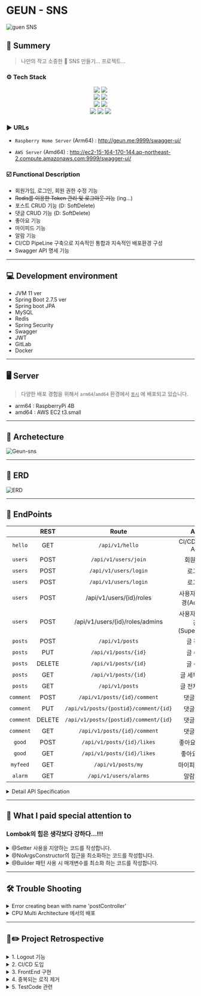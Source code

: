 # GEUN - SNS

![guen SNS](https://user-images.githubusercontent.com/89567475/211623115-bbe83231-7d49-443a-8866-43ec57000a3f.png)

## 📝 Summery

> 나만의 작고 소중한 🥹 SNS 만들기... 프로젝트...

### ⚙️ Tech Stack

<div align="center">
 <img src="https://img.shields.io/badge/openJDK-FF9E0F.svg?logo=CoffeeScript&logoColor=white"/>
 <img src="https://img.shields.io/badge/Spring_Boot-6DB33F.svg?logo=Spring-Boot&logoColor=white"/> <br>
 <img src="https://img.shields.io/badge/Spring_Security-6DB33F.svg?logo=Spring-Security&logoColor=white"/> 
 <img src="https://img.shields.io/badge/JSON_Web_Token-000000.svg?logo=Json-Web-Tokens&logoColor=white"/> <br>
 <img src="https://img.shields.io/badge/MySQL-4479A1?style=flat-square&logo=MySQL&logoColor=white"/> 
 <img src="https://img.shields.io/badge/Redis-DC382D.svg?logo=Redis&logoColor=white"/> <br>
 <img src="https://img.shields.io/badge/Docker-2496ED?style=flat-square&logo=Docker&logoColor=white"/>
 <img src="https://img.shields.io/badge/Raspberry_Pi-A22846.svg?logo=Raspberry-Pi&logoColor=white"/>
 <img src="https://img.shields.io/badge/Amazon_EC2-FF9900.svg?logo=Amazon-EC2&logoColor=white"/>
</div>

### ▶️ URLs

- `Raspberry Home Server` (Arm64) : http://geun.me:9999/swagger-ui/

- `AWS Server` (Amd64) : http://ec2-15-164-170-144.ap-northeast-2.compute.amazonaws.com:9999/swagger-ui/

### ☑️ Functional Description

- 회원가입, 로그인, 회원 권한 수정 기능
- <s>Redis를 이용한 Token 관리 및 로그아웃 기능</s> (ing...)
- 포스트 CRUD 기능 (D: SoftDelete)
- 댓글 CRUD 기능 (D: SoftDelete)
- 좋아요 기능
- 마이피드 기능
- 알람 기능
- CI/CD PipeLine 구축으로 지속적인 통합과 지속적인 배포환경 구성
- Swagger API 명세 기능

---

## 💻 Development environment

- JVM 11 ver
- Spring Boot 2.7.5 ver
- Spring boot JPA
- MySQL
- Redis
- Spring Security
- Swagger
- JWT
- GitLab
- Docker

---

## 🖥️ Server

> 다양한 배포 경험을 위해서 `arm64`/`amd64` 환경에서 <u>`동시`</u> 에 배포되고 있습니다.

- arm64 : RaspberryPi 4B
- amd64 : AWS EC2 t3.small

---

## 🔄 Archetecture

![Geun-sns](https://user-images.githubusercontent.com/89567475/211634688-26245e8a-2495-4263-a976-c45550114c92.png)

---

## 📄 ERD

![ERD](https://user-images.githubusercontent.com/89567475/211506328-f92534d6-c4ff-42a7-a12f-4a5017b23a0c.png)

---

## 🧾 EndPoints

|           | REST |                 Route                 |        API         |
|:---------:|:------------------:|:-------------------------------------:|:------------------:|
|  `hello`  | GET |            `/api/v1/hello`            |   CI/CD TEST API   |
|  `users`  | POST |         `/api/v1/users/join`          |        회원가입        |
|  `users`  | POST |         `/api/v1/users/login`         |        로그인         |
|  `users`  | POST |         `/api/v1/users/login`         |        로그인         |
|  `users`  | POST |       /api/v1/users/{id}/roles        |   사용자권한변경(Admin)   |
|  `users`  | POST |    /api/v1/users/{id}/roles/admins    | 사용자권한변경(SuperUser) |
|  `posts`  | POST |            `/api/v1/posts`            |        글 작성        |
|  `posts`  | PUT |         `/api/v1/posts/{id}`          |        글 수정        |
|  `posts`  | DELETE |         `/api/v1/posts/{id}`          |        글 삭제        |
|  `posts`  | GET |         `/api/v1/posts/{id}`          |      글 세부 조회       |
|  `posts`  | GET |            `/api/v1/posts`            |      글 전체 조회       |
| `comment` | POST |     `/api/v1/posts/{id}/comment`      |       댓글 작성        |
| `comment` | PUT | `/api/v1/posts/{postid}/comment/{id}` |       댓글 수정        |
| `comment` | DELETE | `/api/v1/posts/{postid}/comment/{id}` |       댓글 삭제        |
| `comment` | GET |     `/api/v1/posts/{id}/comment`      |       댓글 조회        |
|  `good`   | POST |      `/api/v1/posts/{id}/likes`       |      좋아요 / 취소      |
|  `good`   | GET |      `/api/v1/posts/{id}/likes`       |       좋아요 조회       |
| `myfeed`  | GET |          `/api/v1/posts/my`           |      마이피드 조회       |
|  `alarm`  | GET |         `/api/v1/users/alarms`          |       알람 조회        |

<details>
<summary> Detail API Specification </summary>
<div markdown="1">

### UserJoinRequest 
```json lines
UserJoinRequest{
  password: String,
  userName: String
}
```

### UserLoginRequest
```json lines
UserLoginRequest{
password:string,
userName:string
}
```

### UserRoleChangeRequest
```json lines
UserRoleChangeRequest{
roleToBeChanged:string
}
```

### PostAddRequest
```json lines
PostAddRequest{
body:string,
title:string
}
```

### PostUpdateRequest
```json lines
PostUpdateRequest{
body:string,
title:string
}
```

### CommentAddRequest
```json lines
CommentAddRequest{
comment:string
}
```

### CommentUpdateRequest
```json lines
CommentUpdateRequest{
comment:string
}
```

</div>
</details>


---

## 🧐 What I paid special attention to

### Lombok의 힘은 생각보다 강하다...!!!

<details>
<summary> @Setter 사용을 지양하는 코드를 작성합니다. </summary>
<div markdown="1">

코드 전반적으로 Entity에 Setter를 사용하지 않는 전략을 사용했습니다.
Entity 객체의 데이터는 불변한 성질을 가져야하기 때문에 위와 같은 전략을 사용해서 코드를 작성했습니다. 

</div>
</details>

<details>
<summary> @NoArgsConstructor의 접근을 최소화하는 코드를 작성합니다. </summary>
<div markdown="1">

JPA의 사용을 위해서 기본생성자는 필요가 필요합니다.
하지만 모든 접근 권한을 허용하게되면 객체의 안정성을 떨어뜨릴 수 있습니다.
따라서 `@NoArgsConstructor(access = AccessLevel.PROTECTED)` 를 사용해 무분별한 기본생성자의 접근을 막아서
최대한 Entity의 데이터를 보호하고자 하는 의도로 코드를 작성했습니다.

</div>
</details>


<details>
<summary> @Builder 패턴 사용 시 매개변수를 최소화 하는 코드를 작성합니다. </summary>
<div markdown="1">

@Builder 어노테이션을 사용하려면 @AllargsConstructor가 필요합니다.
하지만 이는 모든 매개변수를 받는 생성자를 만들어주기 때문에 불필요한 매개변수를 받는 생성자를 만들어주는 단점이 있습니다.
예를 들어서 User Entity의 경우 id값은 DB에서 자동으로 생성되기 때문에 생성자에서 id값을 받을 필요가 없습니다.
따라서 @Builder를 사용할 때는 @AllArgsConstructor 대신 생성자의 상단에 @Builder를 사용해서 불필요한 매개변수를 받는 생성자를 만들지 않도록 코드를 작성했습니다.

</div>
</details>

---

## 🛠️ Trouble Shooting

<details>
<summary>Error creating bean with name 'postController'</summary>
<div markdown="1">

![2022-12-27_9 35 39](https://user-images.githubusercontent.com/89567475/209871056-d013a2e3-fa62-4dbf-b9ab-eaab340d2683.png)

> TestCode 실행 중 마주친 에러입니다.  
> postController 에 대한 오류 구문이었어서 해당 클래스에 오류가 있는 줄 알고 엄청 찾아봤지만,  
> 구글링에서 나온 자료로는 해결할 수 없었습니다.  
> 왜냐하면 PostController에 대한 오류 구문이었지만,  
> PostController 에 대한 테스트코드는 정상적으로 작동 하고 있었기 때문입니다.  
> 그럼 왜 UserController 에서 오류가 났는지 디버깅을 해보며 해결책을 찾아봤습니다.  
> 해결책은 생각보다 간단했는데, `@WebMvcTest(UserControllerTest.class)`에서  
> `(UserControllerTest.class)`부분을 빼먹었더니 Unit Test에서 모든 의존성을 불러와서 생긴 오류였습니다,,,,,  

</div>
</details>



<details>
<summary>CPU Multi Architecture 에서의 배포</summary>
<div markdown="1">

### 2. CPU Multi Architecture 에서의 배포

![스크린샷 2022-12-22 오전 9 25 06](https://user-images.githubusercontent.com/89567475/209870996-a53d3eed-8942-4eec-8df3-f4013cbf233a.png)

![스크린샷 2022-12-24 오전 12 20 59](https://user-images.githubusercontent.com/89567475/209871002-0d4c61cc-1ca4-40a4-81ca-768d0ffc52a1.png)

> 제가 사용하고 있는 서버 환경은 총 2가지 입니다.
>  
> 1. Raspberry 4b
> 2. AWS
> 
> 위 두 서버는 CPU Architecture가 다르기 때문에 Docker Image 를 두 가지로 빌드 해줘야하는 상황이 발생했습니다.  
> 그래서 처음에는 두 Architecture를 각각 빌드해서 Docker Image 의 Tag를 다르게 빌드하고  
> 각 환경에서 맞는 Architectur의 Tag를 지정해서 끌어다쓰는 방식으로 CI PipeLine을 구성했습니다.  
> 그러나, 하나씩 빌드하는 CI PipeLine 이었고, 각각 빌드하는데 시간이 거의 20분 가량 소모되었습니다.  
> 그리고 각각 Tag를 지정해서 Docker Container 를 띄우는 것도 CI/CD의 목적과는 맞지 않는다고 생각해서  
> 두 가지 Architecture 를 병렬적으로 빌드할 수 있고 하나의 이미지로 합쳐서 관리할 수 있는 방법을 찾아보았고  
> CI PipeLine 상에서 두 가지 Architecture에 대해 병렬적으로 빌드한 뒤  
> Docker Manifest 기능을 이용해서 두가지 이미지를 하나로 합쳐주는 작업을 진행했습니다.  
> 해당 Trouble Shooting 과정을 거치면서 기존에 20분 걸리던 빌드 시간은 약 3분으로 단축되었습니다.  


</div>
</details>

---

## 🤔✏️ Project Retrospective

<details>
<summary> 1. Logout 기능 </summary>
<div markdown="1">

> 마지막에 Logout 의 기능을 구현하려 시도했으나 완벽하게 구현하지 못했습니다.  
> Redis의 기능은 도입했지만 아직 Spring Security와 Token 인증 방식의 정확한 이해가 부족한 것 같습니다.

> Token인증 방식은 서버에서 발급한 이후에는 서버에서는 특별하게 인증 절차를 거치지 않기 때문에  
> Acceess Token / Refresh Token 두 가지 Token을 발급하고  
> Access Token은 만료 시간을 짧게 설정하여 Refresh Token을 이용해 재발급을 받는 방식을 많이 사용하는 것 같다.
> 나도 마찬가지로 해당 방식으로 구현하려했으나, 마지막에 적용 후 Spring Security 단에서 Filter를 적용하는 과정에서  
> 유저의 토큰이 발행된 후 모든 로직이 500 Error가 나왔습니다.  
> 이 부분을 앞으로 리펙토링을 진행해야겠습니다.

</div>
</details>

<details>
<summary> 2. CI/CD 도입 </summary>
<div markdown="1">

> Raspberry Pi4 를 이용한 HomeServer를 구축하면서 개인 프로젝트를 Deploy하는 용도로 사용하고 있습니다.  
> 하지만 Raspberry Pi는 Cpu Architecture가 Arm 기반이기 때문에 해당 서버에 다른 Architecture의 Docker Image를 Deploy 할 수 없었습니다.  
> 그래서 Docker Manifest 기능을 이용해서 두가지 Architecture에 대해 병렬적으로 빌드한 뒤  
> 하나의 이미지로 합쳐서 관리할 수 있는 방법을 찾아보았고  
> CI PipeLine 상에서 두 가지 Architecture에 대해 병렬적으로 빌드한 뒤  
> Docker Manifest 기능을 이용해서 두가지 이미지를 하나로 합쳐주는 작업을 진행했습니다.  
> 해당 Trouble Shooting 과정을 거치면서 기존에 20분 걸리던 빌드 시간은 약 3분으로 단축되었습니다.  
> 이 과정을 통해 Docker Manifest 기능에 대해 알게되었고, Docker로 배포할 때도 여러 Cpu Architecture에 대해 고려해줘야 한다는 점을 알게되었습니다.   
> 하지만 해당 Trouble Shooting을 진행하는데 너무 많은 시간을 들인 것 같아서 아쉽습니다..  
> 앞으로 진행할 프로젝트에서는 하나에 너무 많은 시간을 투자하지 않고 적절한 시간 분배가 필요할 것 같습니다.

</div>
</details>

<details>
<summary> 3. FrontEnd 구현 </summary>
<div markdown="1">

> FrontEnd 를 작게나마 구현해보면 더 좋은 BackEnd 코드를 작성할 수 있게 되지않을까 하는 생각과   
> 더해서 BackEnd 만 덜렁 있으니 뭔가 반쪽 짜리 웹 서비스가 되는 것 같아서 React를 이용해서 Frontend를 구현할 계획이었습니다.  
> 하지만 앞서 진행한 CI/CD를 진행하면서 시간이 부족해서 이번 프로젝트 기간 내에 React를 사용해보지 못한 점이 조금 아쉽습니다.
> 개인적으로 시간을 조금 더 할애 해서 해당 부분은 구현을 해봐야겠습니다.

</div>
</details>


<details>
<summary> 4. 중복되는 로직 제거 </summary>
<div markdown="1">

> 코드를 작성하며 Controller 단에서 유저의 권한정보 즉 Authentication 정보를 확인하는 로직이 중복되는 것을 발견했습니다.
> 한번 인증을 하게되면 이후의 로직에서는 Authentication 정보를 확인할 필요가 없다고 생각이 되는데,
> 이 부분은 한 번 더 찾아보고 Refactoring을 진행해야 할 것 같습니다.

</div>
</details>


<details>
<summary> 5. TestCode 관련 </summary>
<div markdown="1">

> 이번 프로젝트를 통해서 TDD 를 진행하면서 TDD가 개발시간은 많이 들지만,  
> 전체적인 로직을 구상하고 코드를 작성하는데 엄청난 도움이 된다는 것을 이번 프로젝트를 통해서 느꼈습니다.  
> 최근에 Unit Test에 대해 진행하면서 Test Code를 작성하는 방법론에 대해 많이 보게되었고  
> 그 중 `BDD(Behavior Driven Development)` 와 `SDD (Specification Driven Development)` 에 대해 알게되었습니다.  
> `BDD`는 하나의 기능을 구현하기 위해 어떤 행동을 해야하는지에 대한 시나리오의 테스트 코드를 작성하는 것인데,  
> `BDD` 로도 한 번 진행해보면 좋을 것 같다는 생각이 들었습니다.

</div>
</details>
